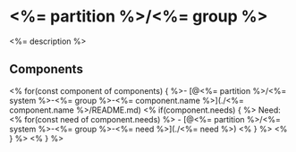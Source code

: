# <%= partition %>/<%= group %>

<%= description %>

## Components

<% for(const component of components) { %>- [@<%= partition %>/<%= system %>-<%= group %>-<%= component.name %>](./<%= component.name %>/README.md) 
<% if(component.needs) { %>
    Need:
<% for(const need of component.needs) %>    -  [@<%= partition %>/<%= system %>-<%= group %>-<%= need %>](./<%= need %>)
    <% } %>
<% } %>
<% } %>
